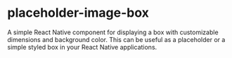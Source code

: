 # placeholder-image-box
A simple React Native component for displaying a box with customizable dimensions and background color. This can be useful as a placeholder or a simple styled box in your React Native applications.
